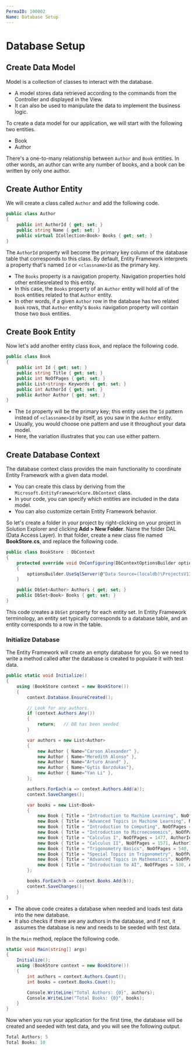 ```yaml
---
PermaID: 100002
Name: Database Setup
---
```


# Database Setup

## Create Data Model

Model is a collection of classes to interact with the database.

 - A model stores data retrieved according to the commands from the Controller and displayed in the View.
 - It can also be used to manipulate the data to implement the business logic.

To create a data model for our application, we will start with the following two entities.

 - Book
 - Author

There's a one-to-many relationship between `Author` and `Book` entities. In other words, an author can write any number of books, and a book can be written by only one author.

## Create Author Entity

We will create a class called `Author` and add the following code.

```csharp
public class Author
{
    public int AuthorId { get; set; }
    public string Name { get; set; }
    public virtual ICollection<Book> Books { get; set; }
}
```

The `AuthorId` property will become the primary key column of the database table that corresponds to this class. By default, Entity Framework interprets a property that's named `Id` or `<classname>Id` as the primary key.

 - The `Books` property is a navigation property. Navigation properties hold other entitiesrelated to this entity. 
 - In this case, the `Books` property of an `Author` entity will hold all of the `Book` entities related to that `Author` entity. 
 - In other words, if a given `Author` row in the database has two related `Book` rows, that `Author` entity's `Books` navigation property will contain those two `Book` entities.

## Create Book Entity

Now let's add another entity class `Book`, and replace the following code.

```csharp
public class Book
{
    public int Id { get; set; }
    public string Title { get; set; }
    public int NoOfPages { get; set; }
    public List<string> Keywords { get; set; }
    public int AuthorId { get; set; }
    public Author Author { get; set; }
}
```

 - The `Id` property will be the primary key; this entity uses the `Id` pattern instead of `<classname>Id` by itself, as you saw in the `Author` entity. 
 - Usually, you would choose one pattern and use it throughout your data model. 
 - Here, the variation illustrates that you can use either pattern. 

## Create Database Context

The database context class provides the main functionality to coordinate Entity Framework with a given data model. 

 - You can create this class by deriving from the `Microsoft.EntityFrameworkCore.DbContext` class. 
 - In your code, you can specify which entities are included in the data model. 
 - You can also customize certain Entity Framework behavior. 

So let's create a folder in your project by right-clicking on your project in Solution Explorer and clicking **Add > New Folder**. Name the folder DAL (Data Access Layer). In that folder, create a new class file named **BookStore.cs**, and replace the following code.

```csharp
public class BookStore : DbContext
{
    protected override void OnConfiguring(DbContextOptionsBuilder optionsBuilder)
    {
        optionsBuilder.UseSqlServer(@"Data Source=(localdb)\ProjectsV13;Initial Catalog=BookStoreDb;");
    }

    public DbSet<Author> Authors { get; set; }
    public DbSet<Book> Books { get; set; }
}
```

This code creates a `DbSet` property for each entity set. In Entity Framework terminology, an entity set typically corresponds to a database table, and an entity corresponds to a row in the table.

### Initialize Database

The Entity Framework will create an empty database for you. So we need to write a method called after the database is created to populate it with test data.

```csharp
public static void Initialize()
{
    using (BookStore context = new BookStore())
    {
        context.Database.EnsureCreated();

        // Look for any authors.
        if (context.Authors.Any())
        {
            return;   // DB has been seeded
        }

        var authors = new List<Author>
        {
            new Author { Name="Carson Alexander" },
            new Author { Name="Meredith Alonso" },
            new Author { Name="Arturo Anand" },
            new Author { Name="Gytis Barzdukas"},
            new Author { Name="Yan Li" },
        };

        authors.ForEach(a => context.Authors.Add(a));
        context.SaveChanges();

        var books = new List<Book>
        {
            new Book { Title = "Introduction to Machine Learning", NoOfPages = 530, AuthorId = 1 },
            new Book { Title = "Advanced Topics in Machine Learning", NoOfPages = 380, AuthorId = 1 },
            new Book { Title = "Introduction to Computing", NoOfPages = 1171, AuthorId = 1 },
            new Book { Title = "Introduction to Microeconomics", NoOfPages = 437, AuthorId = 2 },
            new Book { Title = "Calculus I", NoOfPages = 1477, AuthorId = 3 },
            new Book { Title = "Calculus II", NoOfPages = 1571, AuthorId = 3 },
            new Book { Title = "Trigonometry Basics", NoOfPages = 540, AuthorId = 4 },
            new Book { Title = "Special Topics in Trigonometry", NoOfPages = 490, AuthorId = 4 },
            new Book { Title = "Advanced Topics in Mathematics", NoOfPages = 895, AuthorId = 4 },
            new Book { Title = "Introduction to AI", NoOfPages = 530, AuthorId = 4 },
        };

        books.ForEach(b => context.Books.Add(b));
        context.SaveChanges();
    }
}
```

 - The above code creates a database when needed and loads test data into the new database.
 - It also checks if there are any authors in the database, and if not, it assumes the database is new and needs to be seeded with test data. 

In the `Main` method, replace the following code.

```csharp
static void Main(string[] args)
{
    Initialize();
    using (BookStore context = new BookStore())
    {
        int authors = context.Authors.Count();
        int books = context.Books.Count();

        Console.WriteLine("Total Authors: {0}", authors);
        Console.WriteLine("Total Books: {0}", books);
    }
}
```

Now when you run your application for the first time, the database will be created and seeded with test data, and you will see the following output.

```csharp
Total Authors: 5
Total Books: 10
```
